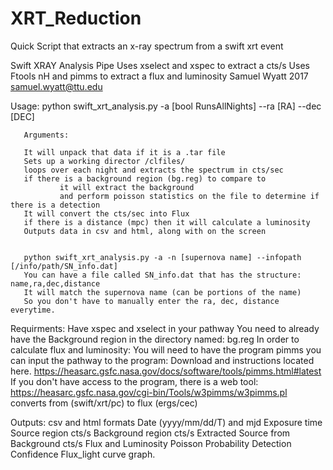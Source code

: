 # XRT_Reduction
Quick Script that extracts an x-ray spectrum from a swift xrt event

Swift XRAY Analysis Pipe
       Uses xselect and xspec to extract a cts/s
       Uses Ftools nH and pimms to extract a flux and luminosity
       Samuel Wyatt 2017
       samuel.wyatt@ttu.edu

Usage:
       python swift_xrt_analysis.py -a [bool RunsAllNights] --ra [RA] --dec [DEC]

       Arguments: 
            
       It will unpack that data if it is a .tar file
       Sets up a working director /clfiles/
       loops over each night and extracts the spectrum in cts/sec
       if there is a background region (bg.reg) to compare to
               it will extract the background
               and perform poisson statistics on the file to determine if there is a detection
       It will convert the cts/sec into Flux
       if there is a distance (mpc) then it will calculate a luminosity
       Outputs data in csv and html, along with on the screen


       python swift_xrt_analysis.py -a -n [supernova name] --infopath [/info/path/SN_info.dat]
       You can have a file called SN_info.dat that has the structure: name,ra,dec,distance
       It will match the supernova name (can be portions of the name)
       So you don't have to manually enter the ra, dec, distance everytime.

Requirments:
       Have xspec and xselect in your pathway
       You need to already have the Background region in the directory named: bg.reg
       In order to calculate flux and luminosity:
               You will need to have the program pimms
               you can input the pathway to the program:
               Download and instructions located here.
                       https://heasarc.gsfc.nasa.gov/docs/software/tools/pimms.html#latest
       If you don't have access to the program, there is a web tool:
               https://heasarc.gsfc.nasa.gov/cgi-bin/Tools/w3pimms/w3pimms.pl
               converts from (swift/xrt/pc) to flux (ergs/cec)


Outputs:
       csv and html formats
               Date (yyyy/mm/dd/T) and mjd
               Exposure time
               Source region cts/s
               Background region cts/s
               Extracted Source from Background cts/s
               Flux and Luminosity
               Poisson Probability
               Detection Confidence
       Flux_light curve graph.
